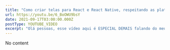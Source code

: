 ```yaml
---
title: "Como criar telas para React e React Native, respeitando as plataformas e a a11y nativa! com SkynexUI"
url: https://youtu.be/6_BoOWU9bsY
date: 2021-09-17T03:00:00.000Z
postType: YOUTUBE_VIDEO
excerpt: "Olá pessoas, esse vídeo aqui é ESPECIAL DEMAIS falando do meu mais novo projeto open source o SkynexUI que é um compilado de como eu vejo desenvolvimento de interfaces hoje e como eu acredito ser possível escalar isso cross plataforma para os diferentes devices e telas que temos hoje! Pega a pipoca ai e solta o play."
---
```


No content

